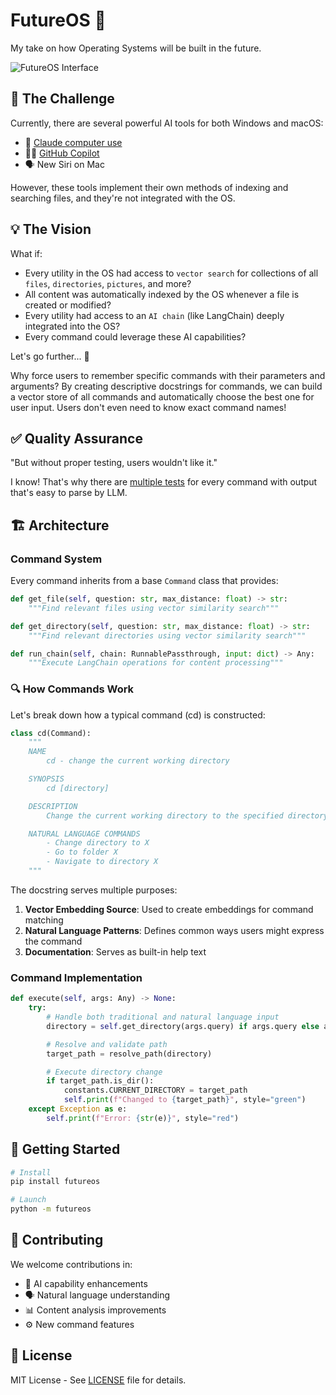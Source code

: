 # FutureOS 🚀

My take on how Operating Systems will be built in the future.


<img src="https://github.com/user-attachments/assets/4bdf7e12-0f9b-4f68-a588-4aed67ec6d45" alt="FutureOS Interface" />

## 🌟 The Challenge

Currently, there are several powerful AI tools for both Windows and macOS:

- 🤖 [Claude computer use](https://www.anthropic.com/news/3-5-models-and-computer-use)
- 👨‍💻 [GitHub Copilot](https://copilot.github.com)
- 🗣️ New Siri on Mac

However, these tools implement their own methods of indexing and searching files, and they're not integrated with the OS.


## 💡 The Vision

What if:

- Every utility in the OS had access to `vector search` for collections of all `files`, `directories`, `pictures`, and more?
- All content was automatically indexed by the OS whenever a file is created or modified?
- Every utility had access to an `AI chain` (like LangChain) deeply integrated into the OS?
- Every command could leverage these AI capabilities?

Let's go further... 🚀

Why force users to remember specific commands with their parameters and arguments? By creating descriptive docstrings for commands, we can build a vector store of all commands and automatically choose the best one for user input. Users don't even need to know exact command names!



## ✅ Quality Assurance

"But without proper testing, users wouldn't like it."

I know! That's why there are [multiple tests](/tests/test_create_collections.py) for every command with output that's easy to parse by LLM.

## 🏗️ Architecture

### Command System

Every command inherits from a base `Command` class that provides:

```python
def get_file(self, question: str, max_distance: float) -> str:
    """Find relevant files using vector similarity search"""

def get_directory(self, question: str, max_distance: float) -> str:
    """Find relevant directories using vector similarity search"""

def run_chain(self, chain: RunnablePassthrough, input: dict) -> Any:
    """Execute LangChain operations for content processing"""
```

### 🔍 How Commands Work

Let's break down how a typical command (cd) is constructed:

```python
class cd(Command):
    """
    NAME
        cd - change the current working directory

    SYNOPSIS
        cd [directory]

    DESCRIPTION
        Change the current working directory to the specified directory.

    NATURAL LANGUAGE COMMANDS
        - Change directory to X
        - Go to folder X
        - Navigate to directory X
    """
```

The docstring serves multiple purposes:

1. **Vector Embedding Source**: Used to create embeddings for command matching
2. **Natural Language Patterns**: Defines common ways users might express the command
3. **Documentation**: Serves as built-in help text

### Command Implementation

```python
def execute(self, args: Any) -> None:
    try:
        # Handle both traditional and natural language input
        directory = self.get_directory(args.query) if args.query else args.directory

        # Resolve and validate path
        target_path = resolve_path(directory)

        # Execute directory change
        if target_path.is_dir():
            constants.CURRENT_DIRECTORY = target_path
            self.print(f"Changed to {target_path}", style="green")
    except Exception as e:
        self.print(f"Error: {str(e)}", style="red")
```

## 🚀 Getting Started

```bash
# Install
pip install futureos

# Launch
python -m futureos
```

## 🤝 Contributing

We welcome contributions in:

- 🧠 AI capability enhancements
- 🗣️ Natural language understanding
- 📊 Content analysis improvements
- ⚙️ New command features

## 📄 License

MIT License - See [LICENSE](LICENSE) file for details.
